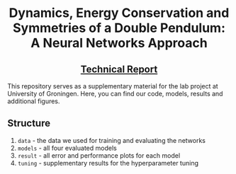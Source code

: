 <div style="text-align:center">
<h1>
Dynamics, Energy Conservation and Symmetries of a Double Pendulum: A Neural Networks Approach
</h1>
<h2><a href="https://drive.google.com/file/d/1FnvSYov1PfBL1MIxAL1j8pRlntj5yM5n/view?usp=sharing">Technical Report</a></h2>
</div>

This repository serves as a supplementary material for the lab project at University of Groningen. Here, you can find our code, models, results and additional figures.

## Structure

1. `data` - the data we used for training and evaluating the networks
2. `models` - all four evaluated models
3. `result` - all error and performance plots for each model
4. `tuning` - supplementary results for the hyperparameter tuning
